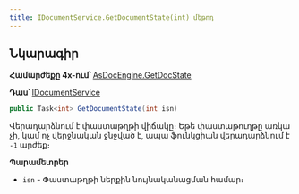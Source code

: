 ```yaml
---
title: IDocumentService.GetDocumentState(int) մեթոդ
---
```


## Նկարագիր

**Համարժեքը 4x-ում՝** [AsDocEngine.GetDocState](https://armsoft.github.io/as4x-docs/HTM/ProgrGuide/Functions/Functions/DocumentsCirculation/GetDocState.html)

**Դաս՝** [IDocumentService](../IDocumentService.md)

```c#
public Task<int> GetDocumentState(int isn)
```

Վերադարձնում է փաստաթղթի վիճակը։
Եթե փաստաթուղթը առկա չի, կամ ոչ վերջնական ջնջված է, ապա ֆունկցիան վերադարձնում է `-1` արժեք։

**Պարամետրեր**

* `isn` - Փաստաթղթի ներքին նույնականացման համար։
